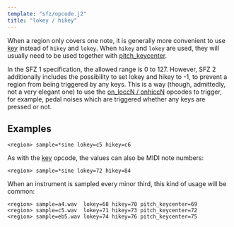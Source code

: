 ```yaml
---
template: "sfz/opcode.j2"
title: "lokey / hikey"
---
```

When a region only covers one note, it is generally more convenient to use
[key] instead of `hikey` and `lokey`. When `hikey` and `lokey` are used,
they will usually need to be used together with [pitch_keycenter].

In the SFZ 1 specification, the allowed range is 0 to 127. However, SFZ 2 additionally
includes the possibility to set lokey and hikey to -1, to prevent a region from
being triggered by any keys. This is a way (though, admittedly, not a very
elegant one) to use the [on_loccN / onhiccN] opcodes to trigger,
for example, pedal noises which are triggered whether any keys are pressed or not.

## Examples

```sfz
<region> sample=*sine lokey=c5 hikey=c6
```

As with the [key] opcode, the values can also be MIDI note numbers:

```sfz
<region> sample=*sine lokey=72 hikey=84
```

When an instrument is sampled every minor third, this kind of usage will be common:

```sfz
<region> sample=a4.wav  lokey=68 hikey=70 pitch_keycenter=69
<region> sample=c5.wav  lokey=71 hikey=73 pitch_keycenter=72
<region> sample=eb5.wav lokey=74 hikey=76 pitch_keycenter=75
```


[key]:                key.md
[on_loccN / onhiccN]: on_loccN.md
[pitch_keycenter]:    pitch_keycenter.md
